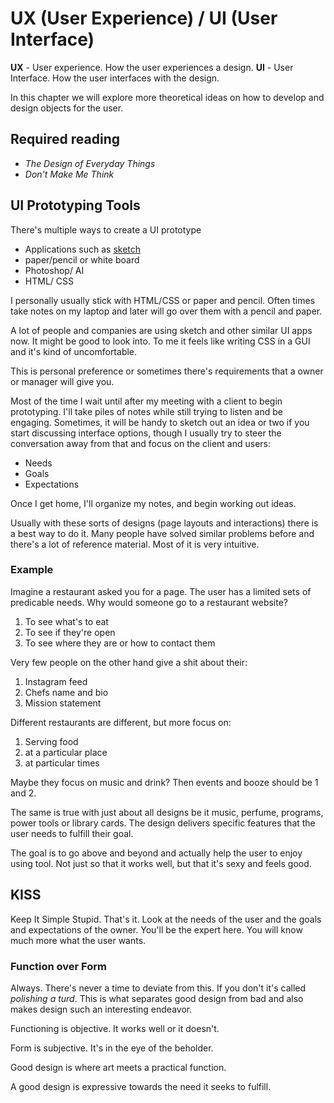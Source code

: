 # UX (User Experience) / UI (User Interface)

**UX** - User experience. How the user experiences a design.
**UI** - User Interface. How the user interfaces with the design.

In this chapter we will explore more theoretical ideas on how to develop and design objects for the user.

## Required reading

*   *The Design of Everyday Things*
*   *Don't Make Me Think*

## UI Prototyping Tools

There's multiple ways to create a UI prototype

*   Applications such as [sketch](http://www.bohemiancoding.com/sketch/)
*   paper/pencil or white board
*   Photoshop/ AI
*   HTML/ CSS

I personally usually stick with HTML/CSS or paper and pencil. Often times take notes on my laptop and later will go over them with a pencil and paper.

A lot of people and companies are using sketch and other similar UI apps now. It might be good to look into. To me it feels like writing CSS in a GUI and it's kind of uncomfortable.

This is personal preference or sometimes there's requirements that a owner or manager will give you.

Most of the time I wait until after my meeting with a client to begin prototyping. I'll take piles of notes while still trying to listen and be engaging. Sometimes, it will be handy to sketch out an idea or two if you start discussing interface options, though I usually try to steer the conversation away from that and focus on the client and users:

*   Needs
*   Goals
*   Expectations

Once I get home, I'll organize my notes, and begin working out ideas.

Usually with these sorts of designs (page layouts and interactions) there is a best way to do it. Many people have solved similar problems before and there's a lot of reference material. Most of it is very intuitive.

### Example

Imagine a restaurant asked you for a page. The user has a limited sets of predicable needs. Why would someone go to a restaurant website?

1.  To see what's to eat
2.  To see if they're open
3.  To see where they are or how to contact them

Very few people on the other hand give a shit about their:

1.  Instagram feed
2.  Chefs name and bio
3.  Mission statement

Different restaurants are different, but more focus on:

1.  Serving food
2.  at a particular place
3.  at particular times

Maybe they focus on music and drink? Then events and booze should be 1 and 2.

The same is true with just about all designs be it music, perfume, programs, power tools or library cards. The design delivers specific features that the user needs to fulfill their goal.

The goal is to go above and beyond and actually help the user to enjoy using tool. Not just so that it works well, but that it's sexy and feels good.

## KISS

Keep It Simple Stupid. That's it. Look at the needs of the user and the goals and expectations of the owner. You'll be the expert here. You will know much more what the user wants.

### Function over Form

Always. There's never a time to deviate from this. If you don't it's called *polishing a turd*. This is what separates good design from bad and also makes design such an interesting endeavor.

Functioning is objective. It works well or it doesn't.

Form is subjective. It's in the eye of the beholder.

Good design is where art meets a practical function.

A good design is expressive towards the need it seeks to fulfill. 
